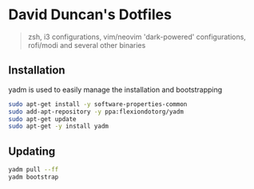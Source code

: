 # David Duncan's Dotfiles

> zsh, i3 configurations, vim/neovim 'dark-powered' configurations, rofi/modi and several other binaries

## Installation

yadm is used to easily manage the installation and bootstrapping

```sh
sudo apt-get install -y software-properties-common
sudo add-apt-repository -y ppa:flexiondotorg/yadm
sudo apt-get update
sudo apt-get -y install yadm
```

## Updating

```sh
yadm pull --ff
yadm bootstrap
```

